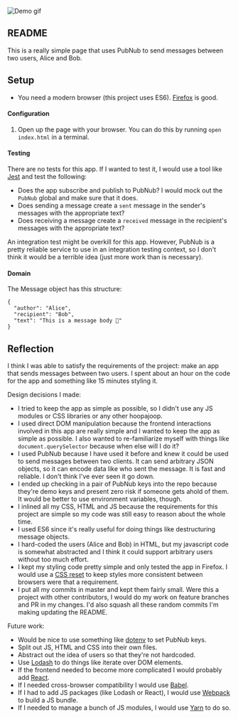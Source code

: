![Demo gif](https://raw.githubusercontent.com/ianisborn/simple-messages/master/demo.gif)

## README
This is a really simple page that uses PubNub to send messages between two users, Alice and Bob.

## Setup
* You need a modern browser (this project uses ES6). [Firefox](https://www.mozilla.org/en-US/firefox/) is good.

#### Configuration
1. Open up the page with your browser. You can do this by running `open index.html` in a terminal.

#### Testing
There are no tests for this app. If I wanted to test it, I would use a tool like [Jest](https://jestjs.io/) and test the following:
* Does the app subscribe and publish to PubNub? I would mock out the `PubNub` global and make sure that it does.
* Does sending a message create a `sent` message in the sender's messages with the appropriate text?
* Does receiving a message create a `received` message in the recipient's messages with the appropriate text?

An integration test might be overkill for this app. However, PubNub is a pretty reliable service to use in an integration testing context, so I don't think it would be a terrible idea (just more work than is necessary).

#### Domain
The Message object has this structure:
```
{
  "author": "Alice",
  "recipient": "Bob",
  "text": "This is a message body 🎈"
}
```

## Reflection

I think I was able to satisfy the requirements of the project: make an app that sends messages between two users. I spent about an hour on the code for the app and something like 15 minutes styling it.

Design decisions I made:
* I tried to keep the app as simple as possible, so I didn't use any JS modules or CSS libraries or any other hoopajoop.
* I used direct DOM manipulation because the frontend interactions involved in this app are really simple and I wanted to keep the app as simple as possible. I also wanted to re-familiarize myself with things like `document.querySelector` because when else will I do it?
* I used PubNub because I have used it before and knew it could be used to send messages between two clients. It can send arbitrary JSON objects, so it can encode data like who sent the message. It is fast and reliable. I don't think I've ever seen it go down.
* I ended up checking in a pair of PubNub keys into the repo because they're demo keys and present zero risk if someone gets ahold of them. It would be better to use environment variables, though.
* I inlined all my CSS, HTML and JS because the requirements for this project are simple so my code was still easy to reason about the whole time.
* I used ES6 since it's really useful for doing things like destructuring message objects.
* I hard-coded the users (Alice and Bob) in HTML, but my javascript code is somewhat abstracted and I think it could support arbitrary users without too much effort.
* I kept my styling code pretty simple and only tested the app in Firefox. I would use a [CSS reset](https://bitsofco.de/a-look-at-css-resets-in-2018/) to keep styles more consistent between browsers were that a requirement.
* I put all my commits in master and kept them fairly small. Were this a project with other contributors, I would do my work on feature branches and PR in my changes. I'd also squash all these random commits I'm making updating the README.

Future work:
* Would be nice to use something like [dotenv](https://www.npmjs.com/package/dotenv) to set PubNub keys.
* Split out JS, HTML and CSS into their own files.
* Abstract out the idea of users so that they're not hardcoded.
* Use [Lodash](http://lodash.com/) to do things like iterate over DOM elements.
* If the frontend needed to become more complicated I would probably add [React](https://reactjs.org/).
* If I needed cross-browser compatibility I would use [Babel](https://babeljs.io/).
* If I had to add JS packages (like Lodash or React), I would use [Webpack](https://webpack.js.org/) to build a JS bundle.
* If I needed to manage a bunch of JS modules, I would use [Yarn](https://yarnpkg.com/en/) to do so.
